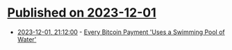 # [Published on 2023-12-01](index.md)

* [2023-12-01, 21:12:00](https://soylentnews.org/article.pl?sid=23/12/01/0318259&from=rss) - [Every Bitcoin Payment 'Uses a Swimming Pool of Water'](https://soylentnews.org/article.pl?sid=23/12/01/0318259&from=rss)
